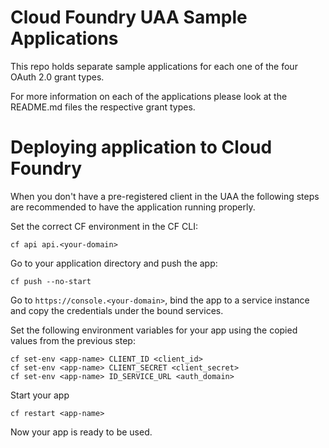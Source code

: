 # Cloud Foundry UAA Sample Applications

This repo holds separate sample applications for each one of the four OAuth 2.0 grant types.

For more information on each of the applications please look at the README.md files the respective grant types.

# Deploying application to Cloud Foundry

When you don't have a pre-registered client in the UAA the following steps are recommended to have the application running properly.

Set the correct CF environment in the CF CLI:

    cf api api.<your-domain>
    
Go to your application directory and push the app:

    cf push --no-start
    
Go to ```https://console.<your-domain>```, bind the app to a service instance and copy the credentials under the bound services.

Set the following environment variables for your app using the copied values from the previous step:

    cf set-env <app-name> CLIENT_ID <client_id>
    cf set-env <app-name> CLIENT_SECRET <client_secret>
    cf set-env <app-name> ID_SERVICE_URL <auth_domain>
    
Start your app

    cf restart <app-name>
    
Now your app is ready to be used.
